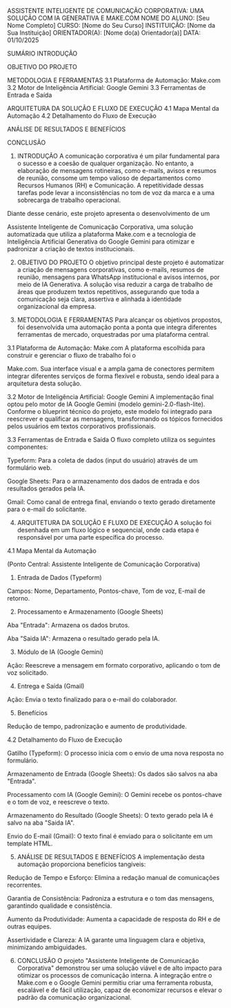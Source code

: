 ASSISTENTE INTELIGENTE DE COMUNICAÇÃO CORPORATIVA: UMA SOLUÇÃO COM IA GENERATIVA E MAKE.COM
NOME DO ALUNO: [Seu Nome Completo]
CURSO: [Nome do Seu Curso]
INSTITUIÇÃO: [Nome da Sua Instituição]
ORIENTADOR(A): [Nome do(a) Orientador(a)]
DATA: 01/10/2025

SUMÁRIO
INTRODUÇÃO

OBJETIVO DO PROJETO

METODOLOGIA E FERRAMENTAS
3.1  Plataforma de Automação: Make.com
3.2  Motor de Inteligência Artificial: Google Gemini
3.3  Ferramentas de Entrada e Saída

ARQUITETURA DA SOLUÇÃO E FLUXO DE EXECUÇÃO
4.1  Mapa Mental da Automação
4.2  Detalhamento do Fluxo de Execução

ANÁLISE DE RESULTADOS E BENEFÍCIOS

CONCLUSÃO

1. INTRODUÇÃO
A comunicação corporativa é um pilar fundamental para o sucesso e a coesão de qualquer organização. No entanto, a elaboração de mensagens rotineiras, como e-mails, avisos e resumos de reunião, consome um tempo valioso de departamentos como Recursos Humanos (RH) e Comunicação. A repetitividade dessas tarefas pode levar a inconsistências no tom de voz da marca e a uma sobrecarga de trabalho operacional.


Diante desse cenário, este projeto apresenta o desenvolvimento de um 

Assistente Inteligente de Comunicação Corporativa, uma solução automatizada que utiliza a plataforma Make.com e a tecnologia de Inteligência Artificial Generativa do Google Gemini para otimizar e padronizar a criação de textos institucionais.

2. OBJETIVO DO PROJETO
O objetivo principal deste projeto é automatizar a criação de mensagens corporativas, como e-mails, resumos de reunião, mensagens para WhatsApp institucional e avisos internos, por meio de IA Generativa. A solução visa reduzir a carga de trabalho de áreas que produzem textos repetitivos, assegurando que toda a comunicação seja clara, assertiva e alinhada à identidade organizacional da empresa.


3. METODOLOGIA E FERRAMENTAS
Para alcançar os objetivos propostos, foi desenvolvida uma automação ponta a ponta que integra diferentes ferramentas de mercado, orquestradas por uma plataforma central.

3.1 Plataforma de Automação: Make.com
A plataforma escolhida para construir e gerenciar o fluxo de trabalho foi o 

Make.com. Sua interface visual e a ampla gama de conectores permitem integrar diferentes serviços de forma flexível e robusta, sendo ideal para a arquitetura desta solução.

3.2 Motor de Inteligência Artificial: Google Gemini
A implementação final optou pelo motor de IA Google Gemini (modelo gemini-2.0-flash-lite). Conforme o blueprint técnico do projeto, este modelo foi integrado para reescrever e qualificar as mensagens, transformando os tópicos fornecidos pelos usuários em textos corporativos profissionais.

3.3 Ferramentas de Entrada e Saída
O fluxo completo utiliza os seguintes componentes:

Typeform: Para a coleta de dados (input do usuário) através de um formulário web.

Google Sheets: Para o armazenamento dos dados de entrada e dos resultados gerados pela IA.

Gmail: Como canal de entrega final, enviando o texto gerado diretamente para o e-mail do solicitante.

4. ARQUITETURA DA SOLUÇÃO E FLUXO DE EXECUÇÃO
A solução foi desenhada em um fluxo lógico e sequencial, onde cada etapa é responsável por uma parte específica do processo.

4.1 Mapa Mental da Automação

(Ponto Central: Assistente Inteligente de Comunicação Corporativa)

1. Entrada de Dados (Typeform)

Campos: Nome, Departamento, Pontos-chave, Tom de voz, E-mail de retorno.

2. Processamento e Armazenamento (Google Sheets)

Aba "Entrada": Armazena os dados brutos.

Aba "Saida IA": Armazena o resultado gerado pela IA.

3. Módulo de IA (Google Gemini)

Ação: Reescreve a mensagem em formato corporativo, aplicando o tom de voz solicitado.

4. Entrega e Saída (Gmail)

Ação: Envia o texto finalizado para o e-mail do colaborador.

5. Benefícios

Redução de tempo, padronização e aumento de produtividade.

4.2 Detalhamento do Fluxo de Execução

Gatilho (Typeform): O processo inicia com o envio de uma nova resposta no formulário.

Armazenamento de Entrada (Google Sheets): Os dados são salvos na aba "Entrada".

Processamento com IA (Google Gemini): O Gemini recebe os pontos-chave e o tom de voz, e reescreve o texto.

Armazenamento do Resultado (Google Sheets): O texto gerado pela IA é salvo na aba "Saida IA".

Envio do E-mail (Gmail): O texto final é enviado para o solicitante em um template HTML.

5. ANÁLISE DE RESULTADOS E BENEFÍCIOS
A implementação desta automação proporciona benefícios tangíveis:


Redução de Tempo e Esforço: Elimina a redação manual de comunicações recorrentes.


Garantia de Consistência: Padroniza a estrutura e o tom das mensagens, garantindo qualidade e consistência.


Aumento da Produtividade: Aumenta a capacidade de resposta do RH e de outras equipes.

Assertividade e Clareza: A IA garante uma linguagem clara e objetiva, minimizando ambiguidades.

6. CONCLUSÃO
O projeto "Assistente Inteligente de Comunicação Corporativa" demonstrou ser uma solução viável e de alto impacto para otimizar os processos de comunicação interna. A integração entre o Make.com e o Google Gemini permitiu criar uma ferramenta robusta, escalável e de fácil utilização, capaz de economizar recursos e elevar o padrão da comunicação organizacional.
